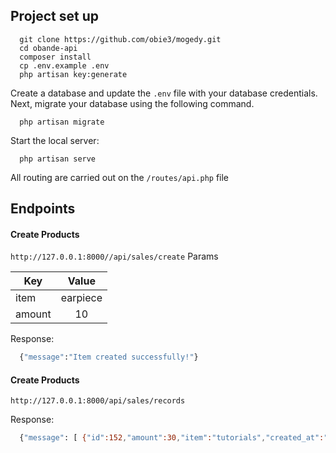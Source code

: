 
## Project set up
```
  git clone https://github.com/obie3/mogedy.git
  cd obande-api
  composer install
  cp .env.example .env
  php artisan key:generate
```

Create a database and update the `.env` file with your database credentials.
Next, migrate your database using the following command.
```
  php artisan migrate
```
Start the local server:
```
  php artisan serve
```

All routing are carried out on the `/routes/api.php` file

## Endpoints

#### Create Products
`http://127.0.0.1:8000//api/sales/create`
Params

| Key           | Value         | 
| ------------- |:-------------:|
| item         | earpiece    |
| amount         | 10 |

Response:

```bash
  {"message":"Item created successfully!"}
```

#### Create Products
`http://127.0.0.1:8000/api/sales/records`

Response:

```bash
  {"message": [ {"id":152,"amount":30,"item":"tutorials","created_at":"2019-07-20 04:19:42","updated_at":"2019-07-20 04:19:42"},{"id":162,"amount":20,"item":"tutorials","created_at":"2019-07-20 04:19:51","updated_at":"2019-07-20 04:19:51"},{"id":172,"amount":10,"item":"tutorials","created_at":"2019-07-20 05:20:32","updated_at":"2019-07-20 05:20:32"},{"id":182,"amount":30,"item":"tutorials","created_at":"2019-07-20 05:21:50","updated_at":"2019-07-20 05:21:50"},{"id":192,"amount":30,"item":"tutorials","created_at":"2019-07-20 05:23:37","updated_at":"2019-07-20 05:23:37"},{"id":202,"amount":30,"item":"tutorials","created_at":"2019-07-20 05:25:08","updated_at":"2019-07-20 05:25:08"},{"id":212,"amount":30,"item":"tutorials","created_at":"2019-07-20 05:26:03","updated_at":"2019-07-20 05:26:03"},{"id":222,"amount":30,"item":"tutorials","created_at":"2019-07-20 05:27:30","updated_at":"2019-07-20 05:27:30"}]}]}
```
